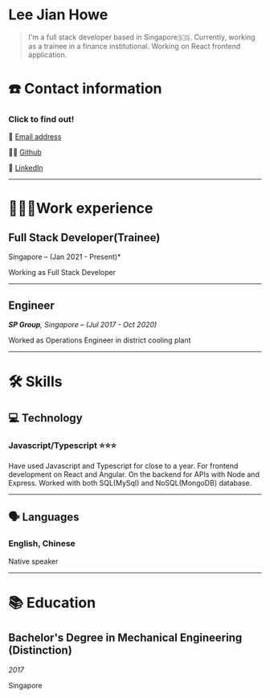# Lee Jian Howe

> I'm a full stack developer based in Singapore🇸🇬. Currently, working as a trainee in a finance institutional. Working on React frontend application.

# ☎️ Contact information

### Click to find out!

📧 [Email address](mailto:jianhowe@gmail.com)

✍🏻 [Github](http://github.com/leejianhowe)

🔗 [LinkedIn](http://linkedin.com/in/jianhowe/)

---

# 👨🏻‍💻Work experience

## Full Stack Developer(Trainee)

Singapore – (Jan 2021 - Present)*

Working as Full Stack Developer

---

## Engineer

***SP Group**, Singapore – (Jul 2017 - Oct 2020)*

Worked as Operations Engineer in district cooling plant

---

# 🛠 Skills

## 💻 Technology

### Javascript/Typescript ⭐️⭐️⭐️

Have used Javascript and Typescript for close to a year. For frontend development on React and Angular. On the backend for APIs with Node and Express. Worked with both SQL(MySql) and NoSQL(MongoDB) database.

---

## 🗣 Languages

### English, Chinese

Native speaker

---

# 📚 Education

## **Bachelor's Degree in Mechanical Engineering (Distinction)**

*2017*

Singapore
